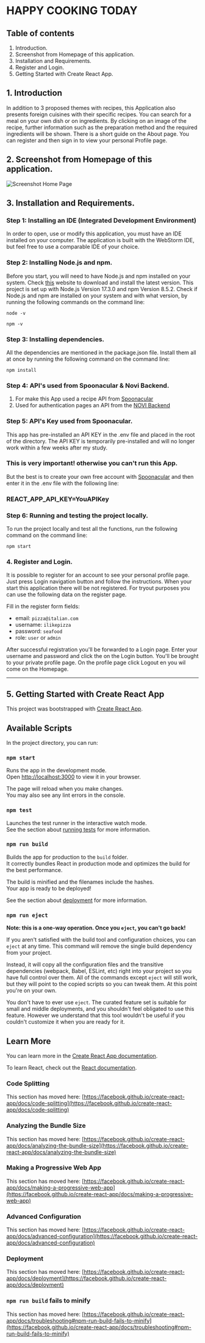 # HAPPY COOKING TODAY

## Table of contents

1. Introduction.
2. Screenshot from Homepage of this application.
3. Installation and Requirements.
4. Register and Login.
5. Getting Started with Create React App.


## 1. Introduction

In addition to 3 proposed themes with recipes, this Application also presents foreign cuisines with their specific
recipes. You can search for a meal on your own dish or on ingredients. By clicking on an image of the recipe, further
information such as the preparation method and the required ingredients will be shown. There is a short guide on the
About page. You can register and then sign in to view your personal Profile page.

## 2. Screenshot from Homepage of this application.

<img  alt="Screenshot Home Page" src="assets/homepage.jpg"/>

## 3. Installation and Requirements.

### Step 1: Installing an IDE (Integrated Development Environment)

In order to open, use or modify this application, you must have an IDE installed on your computer. The application is
built with the WebStorm IDE, but feel free to use a comparable IDE of your choice.

### Step 2: Installing Node.js and npm.

Before you start, you will need to have Node.js and npm installed on your system.
Check [this](https://nodejs.org/en/download/) website to download and install the latest version. This project is set up
with Node.js Version 17.3.0 and npm Version 8.5.2. Check if Node.js and npm are installed on your system and with what
version, by running the following commands on the command line:

`node -v`

`npm -v`

### Step 3: Installing dependencies.

All the dependencies are mentioned in the package.json file. Install them all at once by running the following command
on the command line:

`npm install`

### Step 4: API's used from Spoonacular & Novi Backend.

1. For make this App used a recipe API from [Spoonacular](https://spoonacular.com/food-api/docs)
2. Used for authentication pages an API from
   the [NOVI Backend](https://github.com/hogeschoolnovi/novi-educational-backend-documentation/blob/main/README.md#0-Beschrijving)

### Step 5: API's Key used from Spoonacular.

This app has pre-installed an API KEY in the .env file and placed in the root of the directory. The API KEY is
temporarily pre-installed and will no longer work within a few weeks after my study.

### This is very important! otherwise you can't run this App.

But the best is to create your own free account with [Spoonacular](https://spoonacular.com/food-api/console#Dashboard)
and then enter it in the .env file with the following line:

### REACT_APP_API_KEY=YouAPIKey

### Step 6: Running and testing the project locally.

To run the project locally and test all the functions, run the following command on the command line:

`npm start`

### 4. Register and Login.

It is possible to register for an account to see your personal profile page. Just press Login navigation button and
follow the instructions. When your start this application there will be not registered. For tryout purposes you can
use the following data on the register page. 

Fill in the register form fields:

* email: `pizza@italian.com` 
* username: `ilikepizza`
* password: `seafood`
* role: `user` or `admin`

After successful registration you'll be forwarded to a Login page. Enter your username and password and click the on the Login button.
You'll be brought to your private profile page. On the profile page click Logout en you wil come on the Homepage.

---

## 5. Getting Started with Create React App

This project was bootstrapped with [Create React App](https://github.com/facebook/create-react-app).

## Available Scripts

In the project directory, you can run:

### `npm start`

Runs the app in the development mode.\
Open [http://localhost:3000](http://localhost:3000) to view it in your browser.

The page will reload when you make changes.\
You may also see any lint errors in the console.

### `npm test`

Launches the test runner in the interactive watch mode.\
See the section about [running tests](https://facebook.github.io/create-react-app/docs/running-tests) for more
information.

### `npm run build`

Builds the app for production to the `build` folder.\
It correctly bundles React in production mode and optimizes the build for the best performance.

The build is minified and the filenames include the hashes.\
Your app is ready to be deployed!

See the section about [deployment](https://facebook.github.io/create-react-app/docs/deployment) for more information.

### `npm run eject`

**Note: this is a one-way operation. Once you `eject`, you can't go back!**

If you aren't satisfied with the build tool and configuration choices, you can `eject` at any time. This command will
remove the single build dependency from your project.

Instead, it will copy all the configuration files and the transitive dependencies (webpack, Babel, ESLint, etc) right
into your project so you have full control over them. All of the commands except `eject` will still work, but they will
point to the copied scripts so you can tweak them. At this point you're on your own.

You don't have to ever use `eject`. The curated feature set is suitable for small and middle deployments, and you
shouldn't feel obligated to use this feature. However we understand that this tool wouldn't be useful if you couldn't
customize it when you are ready for it.

## Learn More

You can learn more in
the [Create React App documentation](https://facebook.github.io/create-react-app/docs/getting-started).

To learn React, check out the [React documentation](https://reactjs.org/).

### Code Splitting

This section has moved
here: [https://facebook.github.io/create-react-app/docs/code-splitting](https://facebook.github.io/create-react-app/docs/code-splitting)

### Analyzing the Bundle Size

This section has moved
here: [https://facebook.github.io/create-react-app/docs/analyzing-the-bundle-size](https://facebook.github.io/create-react-app/docs/analyzing-the-bundle-size)

### Making a Progressive Web App

This section has moved
here: [https://facebook.github.io/create-react-app/docs/making-a-progressive-web-app](https://facebook.github.io/create-react-app/docs/making-a-progressive-web-app)

### Advanced Configuration

This section has moved
here: [https://facebook.github.io/create-react-app/docs/advanced-configuration](https://facebook.github.io/create-react-app/docs/advanced-configuration)

### Deployment

This section has moved
here: [https://facebook.github.io/create-react-app/docs/deployment](https://facebook.github.io/create-react-app/docs/deployment)

### `npm run build` fails to minify

This section has moved
here: [https://facebook.github.io/create-react-app/docs/troubleshooting#npm-run-build-fails-to-minify](https://facebook.github.io/create-react-app/docs/troubleshooting#npm-run-build-fails-to-minify)

